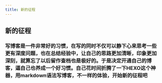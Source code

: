 ```yaml
---
title: 新的征程
---
```



## 新的征程

### 写博客是一件非常好的习惯，在写的同时不仅可以静下心来思考一些更有深度问题，也在总结经验中，让自己的思路更加清晰，印象更加深刻，就算忘了以后留作查档也是极好的。于是决定开通自己的博客，逼自己也养成一个好习惯。自己花时间折腾了一下HEXO这个神器，用markdown语法写博客，不一样的体验，开始新的征程吧


